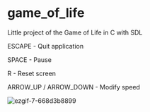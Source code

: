 # game_of_life
 Little project of the Game of Life in C with SDL
 
ESCAPE - Quit application

SPACE - Pause

R - Reset screen

ARROW_UP / ARROW_DOWN - Modify speed

![ezgif-7-668d3b8899](https://github.com/Kyrlio/game_of_life/assets/77617069/8cf293de-134f-492f-a96f-5bfbd4ff1370)
